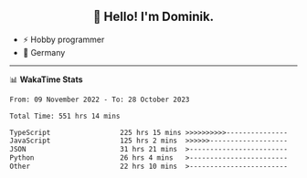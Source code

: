 <h2 align="center">👋 Hello! I'm Dominik.</h2>

- ⚡ Hobby programmer
- 📍 Germany

---
📊 **WakaTime Stats**
<!--START_SECTION:waka-->

```txt
From: 09 November 2022 - To: 28 October 2023

Total Time: 551 hrs 14 mins

TypeScript                 225 hrs 15 mins >>>>>>>>>>---------------   40.86 %
JavaScript                 125 hrs 2 mins  >>>>>>-------------------   22.69 %
JSON                       31 hrs 21 mins  >------------------------   05.69 %
Python                     26 hrs 4 mins   >------------------------   04.73 %
Other                      22 hrs 10 mins  >------------------------   04.02 %
```

<!--END_SECTION:waka-->
